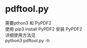 # pdftool.py
 
 需要pthon3 和 PyPDF2<br>
 使用 pip3 install PyPDF2 安装 PyPDF2<br>
 详细使用方法见<br>
 python3 pdftool.py -h<br>
